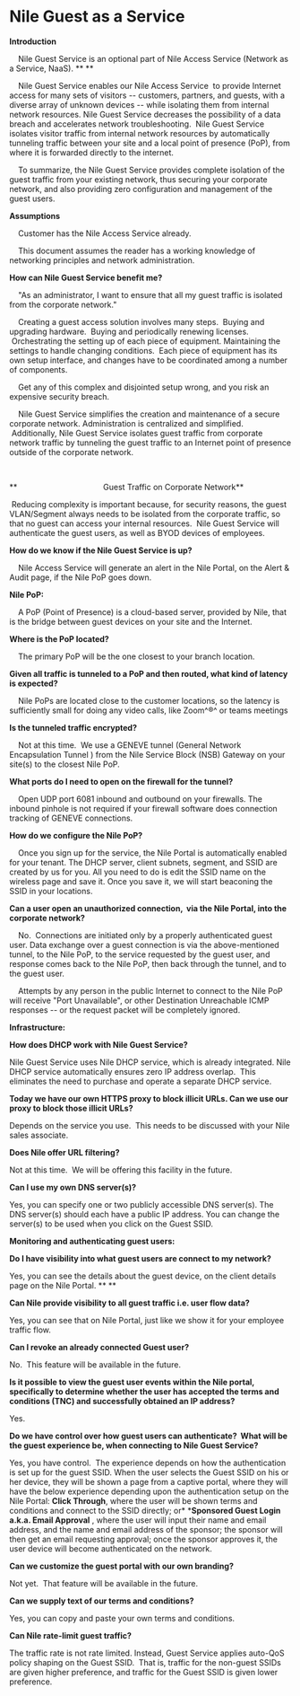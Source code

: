 # Nile Guest as a Service
**Introduction**

    Nile Guest Service is an optional part of Nile Access Service
(Network as a Service, NaaS). ** **

    Nile Guest Service enables our Nile Access Service  to provide
Internet access for many sets of visitors -- customers, partners, and
guests, with a diverse array of unknown devices -- while isolating them
from internal network resources. Nile Guest Service decreases the
possibility of a data breach and accelerates network troubleshooting.
 Nile Guest Service isolates visitor traffic from internal network
resources by automatically tunneling traffic between your site and a
local point of presence (PoP), from where it is forwarded directly to
the internet. 

    To summarize, the Nile Guest Service provides complete isolation of
the guest traffic from your existing network, thus securing your
corporate network, and also providing zero configuration and management
of the guest users.

**Assumptions**

    Customer has the Nile Access Service already. 

    This document assumes the reader has a working knowledge of
networking principles and network administration.


**How can Nile Guest Service benefit me?**

    "As an administrator, I want to ensure that all my guest traffic is
isolated from the corporate network."

    Creating a guest access solution involves many steps.  Buying and
upgrading hardware.  Buying and periodically renewing licenses.
 Orchestrating the setting up of each piece of equipment. Maintaining
the settings to handle changing conditions.  Each piece of equipment has
its own setup interface, and changes have to be coordinated among a
number of components. 

    Get any of this complex and disjointed setup wrong, and you risk an
expensive security breach.

    Nile Guest Service simplifies the creation and maintenance of a
secure corporate network. Administration is centralized and simplified.
 Additionally, Nile Guest Service isolates guest traffic from corporate
network traffic by tunneling the guest traffic to an Internet point of
presence outside of the corporate network.

   

**                                       Guest Traffic on Corporate
Network**

 Reducing complexity is important because, for security reasons, the
guest VLAN/Segment always needs to be isolated from the corporate
traffic, so that no guest can access your internal resources.  Nile
Guest Service will authenticate the guest users, as well as BYOD devices
of employees. 

**How do we know if the Nile Guest Service is up?**

    Nile Access Service will generate an alert in the Nile Portal, on
the Alert & Audit page, if the Nile PoP goes down.

**Nile PoP:**

    A PoP (Point of Presence) is a cloud-based server, provided by Nile,
that is the bridge between guest devices on your site and the Internet.

**Where is the PoP located?**

    The primary PoP will be the one closest to your branch location. 

**Given all traffic is tunneled to a PoP and then routed, what kind of
latency is expected?**

    Nile PoPs are located close to the customer locations, so the
latency is sufficiently small for doing any video calls, like Zoom^®^ or
teams meetings

**Is the tunneled traffic encrypted?**

    Not at this time.  We use a GENEVE tunnel (General Network
Encapsulation Tunnel ) from the Nile Service Block (NSB) Gateway on your
site(s) to the closest Nile PoP.

**What ports do I need to open on the firewall for the tunnel?**

    Open UDP port 6081 inbound and outbound on your firewalls. The
inbound pinhole is not required if your firewall software does
connection tracking of GENEVE connections.

**How do we configure the Nile PoP?**

    Once you sign up for the service, the Nile Portal is automatically
enabled for your tenant. The DHCP server, client subnets, segment, and
SSID are created by us for you. All you need to do is edit the SSID name
on the wireless page and save it. Once you save it, we will start
beaconing the SSID in your locations.

**Can a user open an unauthorized connection,  via the Nile Portal, into
the corporate network?**

    No.  Connections are initiated only by a properly authenticated
guest user. Data exchange over a guest connection is via the
above-mentioned tunnel, to the Nile PoP, to the service requested by the
guest user, and response comes back to the Nile PoP, then back through
the tunnel, and to the guest user.

    Attempts by any person in the public Internet to connect to the Nile
PoP will receive "Port Unavailable", or other Destination Unreachable
ICMP responses -- or the request packet will be completely ignored.

**Infrastructure:**

**How does DHCP work with Nile Guest Service?**

Nile Guest Service uses Nile DHCP service, which is already integrated.
Nile DHCP service automatically ensures zero IP address overlap.  This
eliminates the need to purchase and operate a separate DHCP service. 

**Today we have our own HTTPS proxy to block illicit URLs. Can we use
our proxy to block those illicit URLs?**

Depends on the service you use.  This needs to be discussed with your
Nile sales associate.

**Does Nile offer URL filtering?**

Not at this time.  We will be offering this facility in the future.

**Can I use my own DNS server(s)?**

Yes, you can specify one or two publicly accessible DNS server(s). The
DNS server(s) should each have a public IP address. You can change the
server(s) to be used when you click on the Guest SSID.

**Monitoring and authenticating guest users:**

**Do I have visibility into what guest users are connect to my
network?**

Yes, you can see the details about the guest device, on the client
details page on the Nile Portal. ** **

**Can Nile provide visibility to all guest traffic i.e. user flow
data?**

Yes, you can see that on Nile Portal, just like we show it for your
employee traffic flow. 

**Can I revoke an already connected Guest user?**

No.  This feature will be available in the future.

**Is it possible to view the guest user events within the Nile portal,
specifically to determine whether the user has accepted the terms and
conditions (TNC) and successfully obtained an IP address?**

Yes.

**Do we have control over how guest users can authenticate?  What will
be the guest experience be, when connecting to Nile Guest Service?**

Yes, you have control.  The experience depends on how the authentication
is set up for the guest SSID. When the user selects the Guest SSID on
his or her device, they will be shown a page from a captive portal,
where they will have the below experience depending upon the
authentication setup on the Nile Portal: **Click Through**, where the
user will be shown terms and conditions and connect to the SSID
directly; or* ***Sponsored Guest Login a.k.a. Email Approval** , where
the user will input their name and email address, and the name and email
address of the sponsor; the sponsor will then get an email requesting
approval; once the sponsor approves it, the user device will become
authenticated on the network. 

**Can we customize the guest portal with our own branding?**

Not yet.  That feature will be available in the future.

**Can we supply text of our terms and conditions?**

Yes, you can copy and paste your own terms and conditions. 

**Can Nile rate-limit guest traffic?**

The traffic rate is not rate limited. Instead, Guest Service applies
auto-QoS policy shaping on the Guest SSID.  That is, traffic for the
non-guest SSIDs are given higher preference, and traffic for the Guest
SSID is given lower preference. 